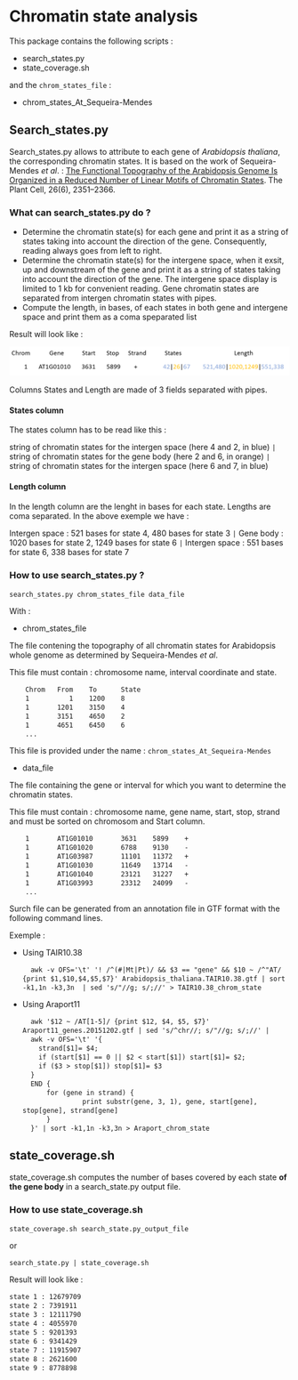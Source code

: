 # Chromatin state analysis

This package contains the following scripts : 
- search_states.py
- state_coverage.sh

and the `chrom_states_file` : 
- chrom_states_At_Sequeira-Mendes

## Search_states.py

Search_states.py allows to attribute to each gene of *Arabidopsis thaliana*, the corresponding chromatin states. It is based on the work of Sequeira-Mendes *et al*. : [The Functional Topography of the Arabidopsis Genome Is Organized in a Reduced Number of Linear Motifs of Chromatin States](https://www.ncbi.nlm.nih.gov/pubmed/?term=The+Functional+Topography+of+the+Arabidopsis+Genome+Is+Organized+in+a+Reduced+Number+of+Linear+Motifs+of+Chromatin+States ""). The Plant Cell, 26(6), 2351–2366.

### What can search_states.py do ?

- Determine the chromatin state(s) for each gene and print it as a string of states taking into account the direction of the gene. Consequently, reading always goes from left to right.
- Determine the chromatin state(s) for the intergene space, when it exsit, up and downstream of the gene and print it as a string of states taking into account the direction of the gene. The intergene space display is limited to 1 kb for convenient reading.
Gene chromatin states are separated from intergen chromatin states with pipes.
- Compute the length, in bases, of each states in both gene and intergene space and print them as a coma speparated list

Result will look like :

![](img/result.png)

Columns States and Length are made of 3 fields separated with pipes. 

#### States column

The states column has to be read like this :

string of chromatin states for the intergen space (here 4 and 2, in blue) `|` string of chromatin states for the gene body (here 2 and 6, in orange) `|` 
string of chromatin states for the intergen space (here 6 and 7, in blue)

#### Length column

In the length column are the lenght in bases for each state. Lengths are coma separated. In the above exemple we have :

Intergen space : 521 bases for state 4, 480 bases for state 3 `|` Gene body : 1020 bases for state 2, 1249 bases for state 6 `|` Intergen space : 551 bases for state 6, 338 bases for state 7




### How to use search_states.py ?

    search_states.py chrom_states_file data_file

With :
- chrom_states_file

The file contening the topography of all chromatin states for Arabidopsis whole genome as determined by Sequeira-Mendes *et al*.

This file must contain : chromosome name, interval coordinate and state.

        Chrom	From	To	    State
        1	       1	1200	8
        1	    1201	3150	4
        1	    3151	4650	2
        1	    4651	6450	6
        ...
        
This file is provided under the name : `chrom_states_At_Sequeira-Mendes`
        
- data_file

The file containing the gene or interval for which you want to determine the chromatin states. 

This file must contain : chromosome name, gene name, start, stop, strand and must be sorted on chromosom and Start column.

        1       AT1G01010       3631    5899    +
        1       AT1G01020       6788    9130    -
        1       AT1G03987       11101   11372   +
        1       AT1G01030       11649   13714   -
        1       AT1G01040       23121   31227   +
        1       AT1G03993       23312   24099   -
        ...

Surch file can be generated from an annotation file in GTF format with the following command lines.

Exemple : 

- Using TAIR10.38
        
        awk -v OFS='\t' '! /^(#|Mt|Pt)/ && $3 == "gene" && $10 ~ /^"AT/ {print $1,$10,$4,$5,$7}' Arabidopsis_thaliana.TAIR10.38.gtf | sort -k1,1n -k3,3n  | sed 's/"//g; s/;//' > TAIR10.38_chrom_state
        
- Using Araport11

        awk '$12 ~ /AT[1-5]/ {print $12, $4, $5, $7}' Araport11_genes.20151202.gtf | sed 's/^chr//; s/"//g; s/;//' | 
        awk -v OFS='\t' '{  
          strand[$1]= $4;   
          if (start[$1] == 0 || $2 < start[$1]) start[$1]= $2;  
          if ($3 > stop[$1]) stop[$1]= $3   
        }  
        END {  
            for (gene in strand) {  
                     print substr(gene, 3, 1), gene, start[gene], stop[gene], strand[gene]  
            }  
        }' | sort -k1,1n -k3,3n > Araport_chrom_state
   


## state_coverage.sh

state_coverage.sh computes the number of bases covered by each state **of the gene body** in a search_state.py output file.

### How to use state_coverage.sh

    state_coverage.sh search_state.py_output_file
    
or

    search_state.py | state_coverage.sh
    
Result will look like :

    state 1 : 12679709  
    state 2 : 7391911  
    state 3 : 12111790
    state 4 : 4055970
    state 5 : 9201393
    state 6 : 9341429
    state 7 : 11915907
    state 8 : 2621600
    state 9 : 8778898
